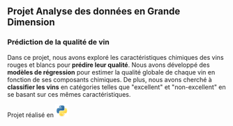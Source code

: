 ## Projet Analyse des données en Grande Dimension 

### Prédiction de la qualité de vin

Dans ce projet, nous avons exploré les caractéristiques chimiques des vins rouges et blancs pour **prédire leur qualité**. Nous avons développé des **modèles de régression** pour estimer la qualité globale de chaque vin en fonction de ses composants chimiques. De plus, nous avons cherché à **classifier les vins** en catégories telles que "excellent" et "non-excellent" en se basant sur ces mêmes caractéristiques.


Projet réalisé en <a href="https://www.python.org"  rel="noreferrer"> <img src="https://raw.githubusercontent.com/devicons/devicon/master/icons/python/python-original.svg" alt="python" width="30" height="30"/> </a> </p>
